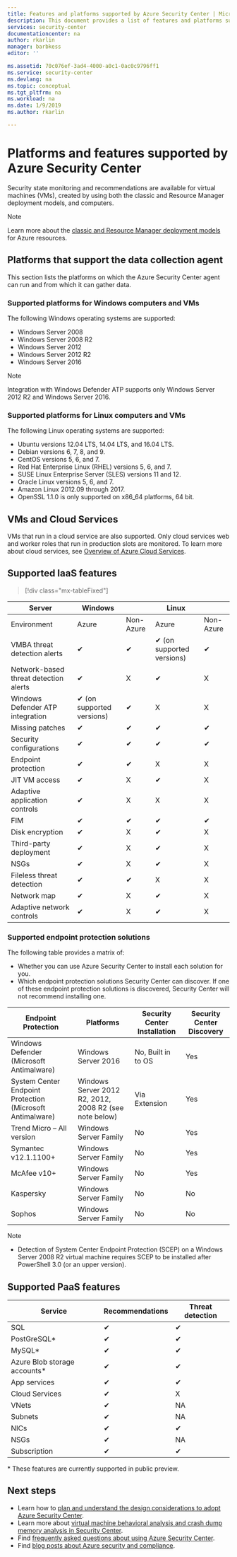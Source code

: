 ```yaml
---
title: Features and platforms supported by Azure Security Center | Microsoft Docs
description: This document provides a list of features and platforms supported by Azure Security Center.
services: security-center
documentationcenter: na
author: rkarlin
manager: barbkess
editor: ''

ms.assetid: 70c076ef-3ad4-4000-a0c1-0ac0c9796ff1
ms.service: security-center
ms.devlang: na
ms.topic: conceptual
ms.tgt_pltfrm: na
ms.workload: na
ms.date: 1/9/2019
ms.author: rkarlin

---
```

# Platforms and features supported by Azure Security Center

Security state monitoring and recommendations are available for virtual machines (VMs), created by using both the classic and Resource Manager deployment models, and computers.

> [!NOTE]
> Learn more about the [classic and Resource Manager deployment models](../azure-classic-rm.md) for Azure resources.
>
>

## Platforms that support the data collection agent 

This section lists the platforms on which the Azure Security Center agent can run and from which it can gather data.

### Supported platforms for Windows computers and VMs
The following Windows operating systems are supported:

* Windows Server 2008
* Windows Server 2008 R2
* Windows Server 2012
* Windows Server 2012 R2
* Windows Server 2016

> [!NOTE]
> Integration with Windows Defender ATP supports only Windows Server 2012 R2 and Windows Server 2016.
>
>

### Supported platforms for Linux computers and VMs
The following Linux operating systems are supported:

* Ubuntu versions 12.04 LTS, 14.04 LTS, and 16.04 LTS.
* Debian versions 6, 7, 8, and 9.
* CentOS versions 5, 6, and 7.
* Red Hat Enterprise Linux (RHEL) versions 5, 6, and 7.
* SUSE Linux Enterprise Server (SLES) versions 11 and 12.
* Oracle Linux versions 5, 6, and 7.
* Amazon Linux 2012.09 through 2017.
* OpenSSL 1.1.0 is only supported on x86_64 platforms, 64 bit.

## VMs and Cloud Services
VMs that run in a cloud service are also supported. Only cloud services web and worker roles that run in production slots are monitored. To learn more about cloud services, see [Overview of Azure Cloud Services](../cloud-services/cloud-services-choose-me.md).


## Supported IaaS features

> [!div class="mx-tableFixed"]
> 

|Server|Windows||Linux||
|----|----|----|----|----|
|Environment|Azure|Non-Azure|Azure|Non-Azure|
|VMBA threat detection alerts|✔|✔|✔ (on supported versions)|✔|
|Network-based threat detection alerts|✔|X|✔|X|
|Windows Defender ATP integration|✔ (on supported versions)|✔|X|X|
|Missing patches|✔|✔|✔|✔|
|Security configurations|✔|✔|✔|✔|
|Endpoint protection|✔|✔|X|X|
|JIT VM access|✔|X|✔|X|
|Adaptive application controls|✔|X|X|X|
|FIM|✔|✔|✔|✔|
|Disk encryption|✔|X|✔|X|
|Third-party deployment|✔|X|✔|X|
|NSGs|✔|X|✔|X|
|Fileless threat detection|✔|✔|X|X|
|Network map|✔|X|✔|X|
|Adaptive network controls|✔|X|✔|X|


### Supported endpoint protection solutions

The following table provides a matrix of:
 - Whether you can use Azure Security Center to install each solution for you.
 - Which endpoint protection solutions Security Center can discover. If one of these endpoint protection solutions is discovered, Security Center will not recommend installing one.

| Endpoint Protection| Platforms | Security Center Installation | Security Center Discovery |
|------|------|-----|-----|
| Windows Defender (Microsoft Antimalware)| Windows Server 2016| No, Built in to OS| Yes |
| System Center Endpoint Protection (Microsoft Antimalware) | Windows Server 2012 R2, 2012, 2008 R2 (see note below) | Via Extension | Yes |
| Trend Micro – All version | Windows Server Family  | No | Yes |
| Symantec v12.1.1100+| Windows Server Family  | No | Yes |
| McAfee v10+ | Windows Server Family  | No | Yes |
| Kaspersky| Windows Server Family  | No | No  |
| Sophos| Windows Server Family  | No | No  |

> [!NOTE]
> - Detection of System Center Endpoint Protection (SCEP) on a Windows Server 2008 R2 virtual machine requires SCEP to be installed after PowerShell 3.0 (or an upper version).
>
>

## Supported PaaS features 


|Service|Recommendations|Threat detection|
|----|----|----|
|SQL|✔| ✔|
|PostGreSQL*|✔| ✔|
|MySQL*|✔| ✔|
|Azure Blob storage accounts*|✔| ✔|
|App services|✔| ✔|
|Cloud Services|✔| X|
|VNets|✔| NA|
|Subnets|✔| NA|
|NICs|✔| ✔|
|NSGs|✔| NA|
|Subscription|✔| ✔|

\* These features are currently supported in public preview. 



## Next steps

- Learn how to [plan and understand the design considerations to adopt Azure Security Center](security-center-planning-and-operations-guide.md).
- Learn more about [virtual machine behavioral analysis and crash dump memory analysis in Security Center](security-center-alerts-type.md#virtual-machine-behavioral-analysis).
- Find [frequently asked questions about using Azure Security Center](security-center-faq.md).
- Find [blog posts about Azure security and compliance](https://blogs.msdn.com/b/azuresecurity/).
